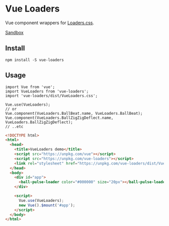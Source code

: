 # Vue Loaders

Vue component wrappers for [Loaders.css](https://github.com/ConnorAtherton/loaders.css).

[Sandbox](http://hokid.github.com/vue-loaders?v=1)

## Install

```JS
npm install -S vue-loaders
```


## Usage

```JS
import Vue from 'vue';
import VueLoaders from 'vue-loaders';
import 'vue-loaders/dist/VueLoaders.css';

Vue.use(VueLoaders);
// or
Vue.component(VueLoaders.BallBeat.name, VueLoaders.BallBeat);
Vue.component(VueLoaders.BallZigZigDeflect.name, VueLoaders.BallZigZigDeflect);
// ..etc
```

```HTML
<!DOCTYPE html>
<html>
  <head>
    <title>VueLoaders demo</title>
    <script src="https://unpkg.com/vue"></script>
    <script src="https://unpkg.com/vue-loaders"></script>
    <link rel="stylesheet" href="https://unpkg.com/vue-loaders/dist/VueLoaders.css">
  </head>
  <body>
    <div id="app">
      <ball-pulse-loader color="#000000" size="20px"></ball-pulse-loader>
    </div>

    <script>
      Vue.use(VueLoaders);
      new Vue().$mount('#app');
    </script>
  </body>
</html>
```

